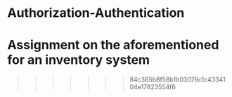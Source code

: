 # Authorization-Authentication

# Assignment on the aforementioned for an inventory system

> > > > > > > 84c365b8f58b1b03076c1c4334104e17823554f6
